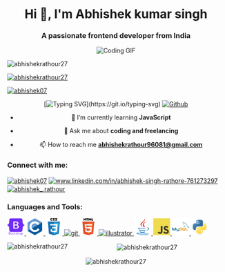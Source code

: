 <h1 align="center">Hi 👋, I'm Abhishek kumar singh</h1>
<h3 align="center">A passionate frontend developer from India</h3>

<div align="center">
<div align="center">
  <img src="https://camo.githubusercontent.com/4d9f5ecceb711eec6e2018f38a5677dc657c9738d4a65ba3b928c41c0a45b439/68747470733a2f2f6d69726f2e6d656469756d2e636f6d2f6d61782f313336302f302a37513379765349765f7430696f4a2d5a2e676966" alt="Coding GIF" height="400px" borderRadius ="8px"/>
</div>
<p align="left"> <img src="https://komarev.com/ghpvc/?username=abhishekrathour27&label=Profile%20views&color=0e75b6&style=flat" alt="abhishekrathour27" /> </p>

<p align="left"> <a href="https://github.com/ryo-ma/github-profile-trophy"><img src="https://github-profile-trophy.vercel.app/?username=abhishekrathour27" alt="abhishekrathour27" /></a> </p>

<p align="left"> <a href="https://x.com/AbhiRathour27" target="blank"><img src="https://img.shields.io/twitter/follow/abhishek07?logo=twitter&style=for-the-badge" alt="abhishek07" /></a> </p>
<div align='center'>   

[![Typing SVG](https://readme-typing-svg.demolab.com?font=Fira+Code&size=24&pause=1000&color=36BCF7&width=435&lines=Welcome+to+my+GitHub+Profile!;I+love+coding+%26+building+projects.;Feel+free+to+explore+my+work!)](https://git.io/typing-svg)
[![Github](https://img.shields.io/github/followers/spraveenofficial?label=Follow&style=social)](https://github.com/spraveenofficial)

</div>

- 🌱 I’m currently learning **JavaScript**

- 💬 Ask me about **coding and freelancing**

- 📫 How to reach me **abhishekrathour96081@gmail.com**

<h3 align="left">Connect with me:</h3>
<p align="left ">
<a href="https://x.com/AbhiRathour27" target="blank"><img align="center" src="https://raw.githubusercontent.com/rahuldkjain/github-profile-readme-generator/master/src/images/icons/Social/twitter.svg" alt="abhishek07" height="30" width="40" /></a>
<a href="https://www.linkedin.com/feed/" target="blank"><img align="center" src="https://raw.githubusercontent.com/rahuldkjain/github-profile-readme-generator/master/src/images/icons/Social/linked-in-alt.svg" alt="www.linkedin.com/in/abhishek-singh-rathore-761273297" height="30" width="40" /></a>
<a href="https://instagram.com/abhishek_.rathour" target="blank"><img align="center" src="https://raw.githubusercontent.com/rahuldkjain/github-profile-readme-generator/master/src/images/icons/Social/instagram.svg" alt="abhishek_.rathour" height="30" width="40" /></a>
</p>

<h3 align="left">Languages and Tools:</h3>
<p align="left"> <a href="https://getbootstrap.com" target="_blank" rel="noreferrer"> <img src="https://raw.githubusercontent.com/devicons/devicon/master/icons/bootstrap/bootstrap-plain-wordmark.svg" alt="bootstrap" width="40" height="40"/> </a> <a href="https://www.cprogramming.com/" target="_blank" rel="noreferrer"> <img src="https://raw.githubusercontent.com/devicons/devicon/master/icons/c/c-original.svg" alt="c" width="40" height="40"/> </a> <a href="https://www.w3schools.com/css/" target="_blank" rel="noreferrer"> <img src="https://raw.githubusercontent.com/devicons/devicon/master/icons/css3/css3-original-wordmark.svg" alt="css3" width="40" height="40"/> </a> <a href="https://git-scm.com/" target="_blank" rel="noreferrer"> <img src="https://www.vectorlogo.zone/logos/git-scm/git-scm-icon.svg" alt="git" width="40" height="40"/> </a> <a href="https://www.w3.org/html/" target="_blank" rel="noreferrer"> <img src="https://raw.githubusercontent.com/devicons/devicon/master/icons/html5/html5-original-wordmark.svg" alt="html5" width="40" height="40"/> </a> <a href="https://www.adobe.com/in/products/illustrator.html" target="_blank" rel="noreferrer"> <img src="https://www.vectorlogo.zone/logos/adobe_illustrator/adobe_illustrator-icon.svg" alt="illustrator" width="40" height="40"/> </a> <a href="https://www.java.com" target="_blank" rel="noreferrer"> <img src="https://raw.githubusercontent.com/devicons/devicon/master/icons/java/java-original.svg" alt="java" width="40" height="40"/> </a> <a href="https://developer.mozilla.org/en-US/docs/Web/JavaScript" target="_blank" rel="noreferrer"> <img src="https://raw.githubusercontent.com/devicons/devicon/master/icons/javascript/javascript-original.svg" alt="javascript" width="40" height="40"/> </a> <a href="https://www.mysql.com/" target="_blank" rel="noreferrer"> <img src="https://raw.githubusercontent.com/devicons/devicon/master/icons/mysql/mysql-original-wordmark.svg" alt="mysql" width="40" height="40"/> </a> <a href="https://www.python.org" target="_blank" rel="noreferrer"> <img src="https://raw.githubusercontent.com/devicons/devicon/master/icons/python/python-original.svg" alt="python" width="40" height="40"/> </a> </p>

<p><img align="left" src="https://github-readme-stats.vercel.app/api/top-langs?username=abhishekrathour27&show_icons=true&locale=en&layout=compact" alt="abhishekrathour27" /></p>

<p>&nbsp;<img align="center" src="https://github-readme-stats.vercel.app/api?username=abhishekrathour27&show_icons=true&locale=en" alt="abhishekrathour27" /></p>

<p><img align="center" src="https://github-readme-streak-stats.herokuapp.com/?user=abhishekrathour27&" alt="abhishekrathour27" /></p>
